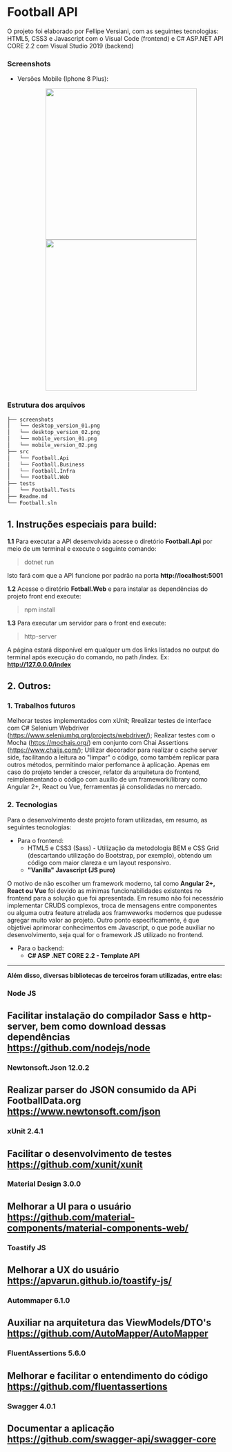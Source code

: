 ﻿#  Football API 
O projeto foi elaborado por Fellipe Versiani, com as seguintes tecnologias: HTML5, CSS3 e Javascript com o Visual Code (frontend) e C# ASP.NET API CORE 2.2 com Visual Studio 2019 (backend)

### Screenshots


- Versões Mobile (Iphone 8 Plus):<p align="center">
  <img src="https://cdn1.imggmi.com/uploads/2019/5/24/2b2cee8847685a5cf94974f75bed670b-full.png" width="350"/>
  <img src="https://cdn1.imggmi.com/uploads/2019/5/24/f7539beb2ea77e5bd416e7856169e4da-full.png" width="350"/>
</p>

### Estrutura dos arquivos

```sh
├── screenshots
│   └── desktop_version_01.png
│   └── desktop_version_02.png
│   └── mobile_version_01.png
│   └── mobile_version_02.png
├── src
│   └── Football.Api
│   └── Football.Business
│   └── Football.Infra
│   └── Football.Web
├── tests
│   └── Football.Tests
├── Readme.md
└── Football.sln
```
## 1. Instruções especiais para build:
**1.1** Para executar a API desenvolvida acesse o diretório **Football.Api** por meio de um terminal e execute o seguinte comando:
>dotnet run

 Isto fará com que a API funcione  por padrão na porta **http://localhost:5001**

**1.2** Acesse o diretório **Fotball.Web** e para instalar as dependências do projeto front end execute:
>npm install

**1.3** Para executar um servidor para o front end execute:
>http-server

A página estará disponível em qualquer um dos links listados no output do terminal após execução do comando, no path /index. Ex: **http://127.0.0.0/index**

## 2. Outros:

### 1. Trabalhos futuros

Melhorar testes implementados com xUnit; 
Rrealizar testes de interface com C# Selenium Webdriver (https://www.seleniumhq.org/projects/webdriver/); 
Realizar testes com o Mocha (https://mochajs.org/) em conjunto com Chai Assertions (https://www.chaijs.com/);
Utilizar decorador para realizar o cache server side, facilitando a leitura ao "limpar" o código, como também replicar para outros métodos, permitindo maior perfomance à aplicação. 
Apenas em caso do projeto tender a crescer, refator da arquitetura do frontend, reimplementando o código com auxílio de um framework/library como Angular 2+, React ou  Vue, ferramentas já consolidadas no mercado. 

### 2. Tecnologias

Para o desenvolvimento deste projeto foram utilizadas, em resumo, as seguintes tecnologias:
- Para o frontend: 
	- HTML5 e CSS3 (Sass) - Utilização da metodologia BEM e CSS Grid (descartando utilização do Bootstrap, por exemplo), obtendo um código com maior clareza e um layout responsivo.	
	- **"Vanilla" Javascript (JS puro)**

O motivo de não escolher um framework moderno, tal como **Angular 2+, React ou Vue** foi devido as mínimas funcionabilidades existentes no frontend para a solução que foi apresentada.
Em resumo não foi necessário implementar CRUDS complexos, troca de mensagens entre componentes ou alguma outra feature atrelada aos framweworks modernos que pudesse agregar muito valor ao projeto. 
Outro ponto especificamente, é que objetivei aprimorar conhecimentos em Javascript, o que pode auxiliar no desenvolvimento, seja qual for o framework JS utilizado no frontend.
	
	
- Para o backend: 
	- **C# ASP .NET CORE 2.2 - Template API**
---

**Além disso, diversas bibliotecas de terceiros foram utilizadas, entre elas:**

### Node JS
Facilitar instalação do compilador Sass e http-server, bem como download dessas dependências <br/>
https://github.com/nodejs/node
---

### Newtonsoft.Json 12.0.2
Realizar parser do JSON consumido da APi FootballData.org <br/>
https://www.newtonsoft.com/json
---

### xUnit 2.4.1
Facilitar o desenvolvimento de testes <br/>
https://github.com/xunit/xunit
---

### Material Design 3.0.0
Melhorar a UI para o usuário <br/>
https://github.com/material-components/material-components-web/
---

### Toastify JS 
Melhorar a UX do usuário <br/>
https://apvarun.github.io/toastify-js/
---

### Autommaper 6.1.0
Auxiliar na arquitetura das ViewModels/DTO's <br/>
https://github.com/AutoMapper/AutoMapper
---

### FluentAssertions 5.6.0
Melhorar e facilitar o entendimento do código <br/>
https://github.com/fluentassertions
---

### Swagger 4.0.1
Documentar a aplicação <br/>
https://github.com/swagger-api/swagger-core
---